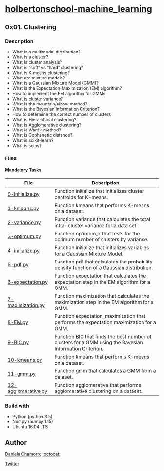 # [holbertonschool-machine_learning](https://github.com/dalexach/holbertonschool-machine_learning)

## 0x01. Clustering
### Description 

- What is a multimodal distribution?
- What is a cluster?
- What is cluster analysis?
- What is “soft” vs “hard” clustering?
- What is K-means clustering?
- What are mixture models?
- What is a Gaussian Mixture Model (GMM)?
- What is the Expectation-Maximization (EM) algorithm?
- How to implement the EM algorithm for GMMs
- What is cluster variance?
- What is the mountain/elbow method?
- What is the Bayesian Information Criterion?
- How to determine the correct number of clusters
- What is Hierarchical clustering?
- What is Agglomerative clustering?
- What is Ward’s method?
- What is Cophenetic distance?
- What is scikit-learn?
- What is scipy?


### Files
#### Mandatory Tasks

| File | Description |
| ------ | ------ |
| [0-initialize.py](0-initialize.py) | Function initialize that initializes cluster centroids for K-means. |
| [1-kmeans.py](1-kmeans.py) | Function kmeans that performs K-means on a dataset. |
| [2-variance.py](2-variance.py) | Function variance that calculates the total intra-cluster variance for a data set. |
| [3-optimum.py](3-optimum.py) | Function optimum_k that tests for the optimum number of clusters by variance. |
| [4-initialize.py](4-initialize.py) | Function initialize that initializes variables for a Gaussian Mixture Model. |
| [5-pdf.py](5-pdf.py) | Function pdf that calculates the probability density function of a Gaussian distribution. |
| [6-expectation.py](6-expectation.py) | Function expectation that calculates the expectation step in the EM algorithm for a GMM. |
| [7-maximization.py](7-maximization.py) | Function maximization that calculates the maximization step in the EM algorithm for a GMM. |
| [8-EM.py](8-EM.py) | Function expectation_maximization that performs the expectation maximization for a GMM. |
| [9-BIC.py](9-BIC.py) | Function BIC that finds the best number of clusters for a GMM using the Bayesian Information Criterion. |
| [10-kmeans.py](10-kmeans.py) | Function kmeans that performs K-means on a dataset. |
| [11-gmm.py](11-gmm.py) | Function gmm that calculates a GMM from a dataset. |
| [12-agglomerative.py](12-agglomerative.py) | Function agglomerative that performs agglomerative clustering on a dataset. |

### Build with
- Python (python 3.5)
- Numpy (numpy 1.15)
- Ubuntu 16.04 LTS 

## Author

[Daniela Chamorro](https://www.linkedin.com/in/dalexach/) [:octocat:](https://github.com/dalexach)

[Twitter](https://twitter.com/dalexach)